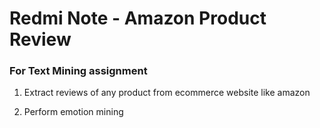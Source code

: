 # Redmi Note - Amazon Product Review

### For Text Mining assignment

1) Extract reviews of any product from ecommerce website like amazon

2) Perform emotion mining
